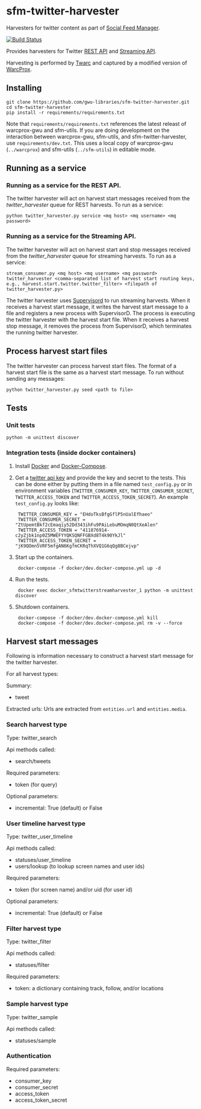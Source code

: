 # sfm-twitter-harvester
Harvesters for twitter content as part of [Social Feed Manager](https://gwu-libraries.github.io/sfm-ui).

[![Build Status](https://travis-ci.org/gwu-libraries/sfm-twitter-harvester.svg?branch=master)](https://travis-ci.org/gwu-libraries/sfm-twitter-harvester)

Provides harvesters for Twitter [REST API](https://dev.twitter.com/rest/public) and [Streaming API](https://dev.twitter.com/streaming/overview).

Harvesting is performed by [Twarc](https://github.com/edsu/twarc) and captured by a modified version of [WarcProx](https://github.com/gwu-libraries/warcprox).

## Installing
    git clone https://github.com/gwu-libraries/sfm-twitter-harvester.git
    cd sfm-twitter-harvester
    pip install -r requirements/requirements.txt

Note that `requirements/requirements.txt` references the latest releast of warcprox-gwu and sfm-utils.
If you are doing development on the interaction between warcprox-gwu, sfm-utils, and sfm-twitter-harvester,
use `requirements/dev.txt`. This uses a local copy of warcprox-gwu (`../warcprox`) and sfm-utils (`../sfm-utils`)
in editable mode.


## Running as a service
### Running as a service for the REST API.
The twitter harvester will act on harvest start messages received from the  *twitter_harvester* queue for REST harvests. To run as a service:

    python twitter_harvester.py service <mq host> <mq username> <mq password>

### Running as a service for the Streaming API.
The twitter harvester will act on harvest start and stop messages received from the *twitter_harvester* queue for streaming harvests. To run as a service:

    stream_consumer.py <mq host> <mq username> <mq password> twitter_harvester <comma-separated list of harvest start routing keys, e.g., harvest.start.twitter.twitter_filter> <filepath of twitter_harvester.py>
    
The twitter harvester uses [Supervisord](http://supervisord.org/) to run streaming harvests.  When it receives a harvest start message, it writes the harvest start message to a file and registers a new process with SupervisorD.  The process is executing the twitter harvester with the harvest start file.  When it receives a harvest stop message, it removes the process from SupervisorD, which terminates the running twitter harvester.

## Process harvest start files
The twitter harvester can process harvest start files. The format of a harvest start file is the same as a harvest start message.  To run without sending any messages:

    python twitter_harvester.py seed <path to file>

## Tests

### Unit tests
    python -m unittest discover

### Integration tests (inside docker containers)
1. Install [Docker](https://docs.docker.com/installation/) and [Docker-Compose](https://docs.docker.com/compose/install/).
2. Get a [twitter api key](https://apps.twitter.com/) and provide the key and secret to the tests. This can be done either by putting them in a file named `test_config.py` or in environment variables (`TWITTER_CONSUMER_KEY`,  `TWITTER_CONSUMER_SECRET`, `TWITTER_ACCESS_TOKEN` and `TWITTER_ACCESS_TOKEN_SECRET`).  An example `test_config.py` looks like:

        TWITTER_CONSUMER_KEY = "EHdoTksBfgGflP5nUalEfhaeo"
        TWITTER_CONSUMER_SECRET = "ZtUpemtBkf2cEmaqiy52Dd343ihFu9PAiLebuMOmqN0QtXeAlen"
        TWITTER_ACCESS_TOKEN = "411876914-c2yZjbk1np0Z5MWEFYYQKSQNFFGBXd8T4k90YkJl"
        TWITTER_ACCESS_TOKEN_SECRET = "jK9QOmn5VRF5mfgAN6KgfmCKRqThXVQ1G6qQg8BCejvp"

2. Start up the containers.

        docker-compose -f docker/dev.docker-compose.yml up -d

3. Run the tests.

        docker exec docker_sfmtwitterstreamharvester_1 python -m unittest discover

4. Shutdown containers.

        docker-compose -f docker/dev.docker-compose.yml kill
        docker-compose -f docker/dev.docker-compose.yml rm -v --force
        

## Harvest start messages
Following is information necessary to construct a harvest start message for the twitter harvester.

For all harvest types:

Summary:

  * tweet

Extracted urls: Urls are extracted from `entities.url` and `entities.media`.

### Search harvest type

Type: twitter_search

Api methods called:

  * search/tweets

Required parameters:

  * token (for query)

Optional parameters:

  * incremental: True (default) or False
  
### User timeline harvest type

Type: twitter_user_timeline

Api methods called:

  * statuses/user_timeline
  * users/lookup (to lookup screen names and user ids)

Required parameters:

  * token (for screen name) and/or uid (for user id)

Optional parameters:

  * incremental: True (default) or False

### Filter harvest type

Type: twitter_filter

Api methods called:

 * statuses/filter

Required parameters:

  * token: a dictionary containing track, follow, and/or locations

### Sample harvest type

Type: twitter_sample

Api methods called:

 * statuses/sample


### Authentication

Required parameters:

  * consumer_key
  * consumer_secret
  * access_token
  * access_token_secret
